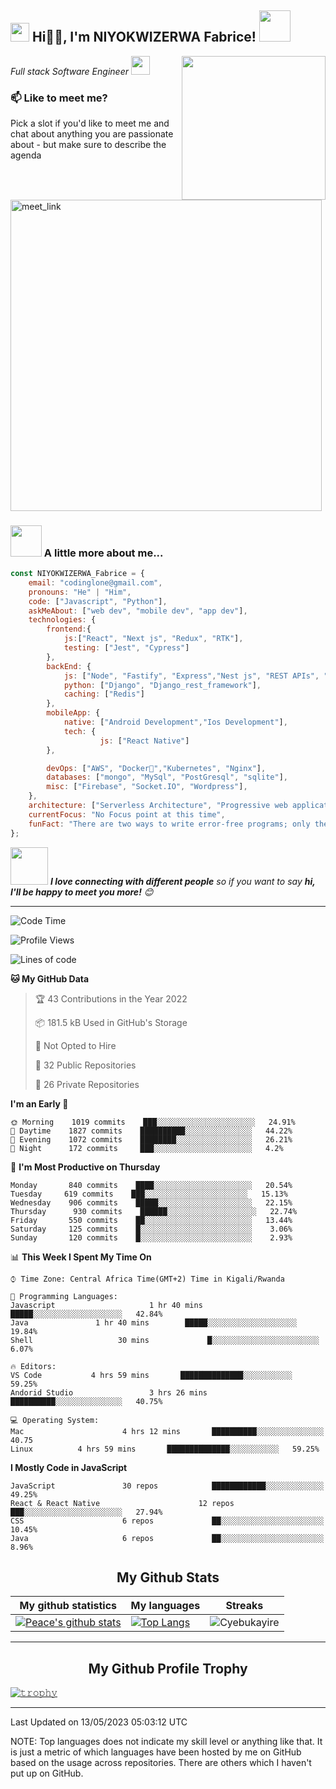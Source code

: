 <h2><img src="https://emojis.slackmojis.com/emojis/images/1531849430/4246/blob-sunglasses.gif?1531849430" width="30"/> Hi🙏🏻, I'm NIYOKWIZERWA Fabrice! <img src="https://media.giphy.com/media/12oufCB0MyZ1Go/giphy.gif" width="50"></h2>
<img align='right' src="https://camo.githubusercontent.com/cae12fddd9d6982901d82580bdf321d81fb299141098ca1c2d4891870827bf17/68747470733a2f2f6d69726f2e6d656469756d2e636f6d2f6d61782f313336302f302a37513379765349765f7430696f4a2d5a2e676966" width="230">
<p><em>Full stack Software Engineer <img src="https://media.giphy.com/media/WUlplcMpOCEmTGBtBW/giphy.gif" width="30"> 
</em></p>

### 📫 Like to meet me?

Pick a slot if you'd like to meet me and chat about anything you are passionate about - but make sure to describe the agenda

<a href="https://calendly.com/codinglone/one-to-one" target="_blank"><img width="498" alt="meet_link" src="https://user-images.githubusercontent.com/15426564/144297439-f530f383-e73e-41e0-9914-a9b7d3f432e5.png"></a>


### <img src="https://media.giphy.com/media/VgCDAzcKvsR6OM0uWg/giphy.gif" width="50"> A little more about me...  

```javascript
const NIYOKWIZERWA_Fabrice = {
    email: "codinglone@gmail.com",
    pronouns: "He" | "Him",
    code: ["Javascript", "Python"],
    askMeAbout: ["web dev", "mobile dev", "app dev"],
    technologies: {
        frontend:{
            js:["React", "Next js", "Redux", "RTK"],
            testing: ["Jest", "Cypress"]
        },
        backEnd: {
            js: ["Node", "Fastify", "Express","Nest js", "REST APIs", "ORMs"],
            python: ["Django", "Django_rest_framework"],
            caching: ["Redis"]
        },
        mobileApp: {
            native: ["Android Development","Ios Development"],
            tech: {
                    js: ["React Native"]
        },

        devOps: ["AWS", "Docker🐳","Kubernetes", "Nginx"],
        databases: ["mongo", "MySql", "PostGresql", "sqlite"],
        misc: ["Firebase", "Socket.IO", "Wordpress"],
    },
    architecture: ["Serverless Architecture", "Progressive web applications", "Single page applications"],
    currentFocus: "No Focus point at this time",
    funFact: "There are two ways to write error-free programs; only the third one works"
};
```

<img src="https://media.giphy.com/media/LnQjpWaON8nhr21vNW/giphy.gif" width="60"> <em><b>I love connecting with different people</b> so if you want to say <b>hi, I'll be happy to meet you more!</b> 😊</em>

---
<!--START_SECTION:waka-->
![Code Time](http://img.shields.io/badge/Code%20Time-2%2C151%20hrs%2040%20mins-blue)

![Profile Views](http://img.shields.io/badge/Profile%20Views-929-blue)

![Lines of code](https://img.shields.io/badge/From%20Hello%20World%20I%27ve%20Written-1%20Million%20lines%20of%20code-blue)

**🐱 My GitHub Data** 

> 🏆 43 Contributions in the Year 2022
 > 
> 📦 181.5 kB Used in GitHub's Storage 
 > 
> 🚫 Not Opted to Hire
 > 
> 📜 32 Public Repositories 
 > 
> 🔑 26 Private Repositories  
 > 
**I'm an Early 🐤** 

```text
🌞 Morning    1019 commits    ███░░░░░░░░░░░░░░░░░░░░░░   24.91% 
🌆 Daytime    1827 commits    ██████████░░░░░░░░░░░░░░░   44.22% 
🌃 Evening    1072 commits    ████████░░░░░░░░░░░░░░░░░   26.21% 
🌙 Night      172 commits     ███░░░░░░░░░░░░░░░░░░░░░░   4.2%

```
📅 **I'm Most Productive on Thursday** 

```text
Monday       840 commits    ████░░░░░░░░░░░░░░░░░░░░░░   20.54% 
Tuesday     619 commits    ███░░░░░░░░░░░░░░░░░░░░░░░   15.13%
Wednesday    906 commits    █████░░░░░░░░░░░░░░░░░░░░░   22.15% 
Thursday      930 commits    ██████░░░░░░░░░░░░░░░░░░░░   22.74% 
Friday       550 commits    ██░░░░░░░░░░░░░░░░░░░░░░░░   13.44% 
Saturday     125 commits    █░░░░░░░░░░░░░░░░░░░░░░░░░    3.06% 
Sunday       120 commits    █░░░░░░░░░░░░░░░░░░░░░░░░░    2.93%

```


📊 **This Week I Spent My Time On** 

```text
⌚︎ Time Zone: Central Africa Time(GMT+2) Time in Kigali/Rwanda

💬 Programming Languages: 
Javascript                     1 hr 40 mins        █████░░░░░░░░░░░░░░░░░░░░   42.84% 
Java               1 hr 40 mins        █████░░░░░░░░░░░░░░░░░░░░   19.84% 
Shell                   30 mins             █░░░░░░░░░░░░░░░░░░░░░░░░   6.07%

🔥 Editors: 
VS Code           4 hrs 59 mins       ██████████████░░░░░░░░░░░   59.25% 
Andorid Studio                 3 hrs 26 mins       ██████████░░░░░░░░░░░░░░░   40.75%

💻 Operating System: 
Mac                      4 hrs 12 mins       ██████████░░░░░░░░░░░░░░░   40.75
Linux          4 hrs 59 mins       ██████████████░░░░░░░░░░░   59.25% 

```

**I Mostly Code in JavaScript** 

```text
JavaScript               30 repos            ████████████░░░░░░░░░░░░░   49.25% 
React & React Native                      12 repos             ███░░░░░░░░░░░░░░░░░░░░░░   27.94% 
CSS                      6 repos             ██░░░░░░░░░░░░░░░░░░░░░░░   10.45% 
Java                     6 repos             ██░░░░░░░░░░░░░░░░░░░░░░░   8.96% 

```
<!--
**My Github Metrics**

![Anurag's GitHub stats](https://github-readme-stats.vercel.app/api?username=Codinglone&show_icons=true&theme=transparent&count_private=true)

[![Top Langs](https://github-readme-stats.vercel.app/api/top-langs/?username=Codinglone&hide_progress=false&theme=transparent)](https://github.com/anuraghazra/github-readme-stats)
-->
<!-- START NEW SECTION -->
<p align="center">
 <h2 align="center">My Github Stats</h2>

|My github statistics|My languages|Streaks|
|-|-|-|
|[![Peace's github stats](https://github-readme-stats.vercel.app/api?username=Codinglone&show_icons=true&theme=transparent&hide_title=true)](https://github.com/Codinglone)|[![Top Langs](https://github-readme-stats.vercel.app/api/top-langs/?username=Codinglone&show_icons=true&theme=transparent&layout=compact&hide_title=true)](https://github.com/Codinglone)|![Cyebukayire](https://github-readme-streak-stats.herokuapp.com/?user=Codinglone&theme=transparent)
<hr>

<!-- START NEW SECTION -->
<p align="center">
<!--   <img width="100" src="https://user-images.githubusercontent.com/6661165/91657958-61b4fd00-eb00-11ea-9def-dc7ef5367e34.png" />   -->
  <h2 align="center">My Github Profile Trophy</h2>
</p>

<!-- [![trophy](https://github-profile-trophy.vercel.app/?username=Cyebukayire&theme=radical&margin-w=40&margin-h=40)](https://github.com/Cyebukayire) -->

[![𝚝𝚛𝚘𝚙𝚑𝚢](https://github-profile-trophy.vercel.app/?username=Codinglone&column=8&margin-w=20&margin-h=0&no-bg=true&no-frame=true&theme=tokyonight)](https://github.com/Codinglone)
<hr>


 Last Updated on 13/05/2023 05:03:12 UTC
<!--END_SECTION:waka-->

NOTE: Top languages does not indicate my skill level or anything like that. It is just a metric of which languages have been hosted by me on GitHub based on the usage across repositories. There are others which I haven't put up on GitHub.
